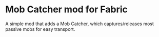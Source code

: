 # Mob Catcher mod for Fabric

A simple mod that adds a Mob Catcher, which captures/releases most passive mobs for easy transport.
